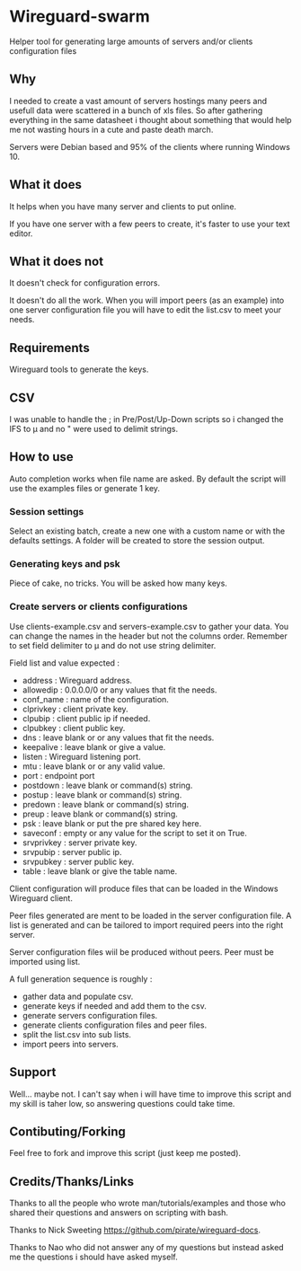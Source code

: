 # Wireguard-swarm
Helper tool for generating large amounts of servers and/or clients configuration files

## Why
I needed to create a vast amount of servers hostings many peers and usefull data were scattered in a bunch of xls files. So after gathering everything in the same datasheet i thought about something that would help me not wasting hours in a cute and paste death march.

Servers were Debian based and 95% of the clients where running Windows 10.

## What it does
It helps when you have many server and clients to put online.

If you have one server with a few peers to create, it's faster to use your text editor. 

## What it does not
It doesn't check for configuration errors.

It doesn't do all the work. When you will import peers (as an example) into one server configuration file you will have to edit the list.csv to meet your needs.

## Requirements
Wireguard tools to generate the keys.

## CSV
I was unable to handle the ; in Pre/Post/Up-Down scripts so i changed the IFS to µ and no " were used to delimit strings.

## How to use
Auto completion works when file name are asked. By default the script will use the examples files or generate 1 key.

### Session settings

Select an existing batch, create a new one with a custom name or with the defaults settings. A folder will be created to store the session output.

### Generating keys and psk

Piece of cake, no tricks. You will be asked how many keys.

### Create servers or clients configurations

Use clients-example.csv and servers-example.csv to gather your data. You can change the names in the header but not the columns order. Remember to set field delimiter to µ and do not use string delimiter.

Field list and value expected :
+ address : Wireguard address.
+ allowedip : 0.0.0.0/0 or any values that fit the needs.
+ conf_name : name of the configuration.
+ clprivkey : client private key.
+ clpubip : client public ip if needed.
+ clpubkey : client public key.
+ dns : leave blank or or any values that fit the needs.
+ keepalive : leave blank or give a value.
+ listen : Wireguard listening port.
+ mtu : leave blank or or any valid value.
+ port : endpoint port
+ postdown : leave blank or command(s) string.
+ postup : leave blank or command(s) string.
+ predown : leave blank or command(s) string.
+ preup : leave blank or command(s) string.
+ psk : leave blank or put the pre shared key here.
+ saveconf : empty or any value for the script to set it on True.
+ srvprivkey : server private key.
+ srvpubip : server public ip.
+ srvpubkey : server public key.
+ table : leave blank or give the table name.

Client configuration will produce files that can be loaded in the Windows Wireguard client.

Peer files generated are ment to be loaded in the server configuration file. A list is generated and can be tailored to import required peers into the right server.

Server configuration files wiil be produced without peers. Peer must be imported using list.

A full generation sequence is roughly :
+ gather data and populate csv.
+ generate keys if needed and add them to the csv.
+ generate servers configuration files.
+ generate clients configuration files and peer files.
+ split the list.csv into sub lists.
+ import peers into servers.

## Support
Well... maybe not. I can't say when i will have time to improve this script and my skill is taher low, so answering questions could take time.

## Contibuting/Forking
Feel free to fork and improve this script (just keep me posted).

## Credits/Thanks/Links
Thanks to all the people who wrote man/tutorials/examples and those who shared their questions and answers on scripting with bash.

Thanks to Nick Sweeting https://github.com/pirate/wireguard-docs.

Thanks to Nao who did not answer any of my questions but instead asked me the questions i should have asked myself.
